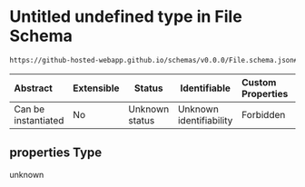 # Untitled undefined type in File Schema

```txt
https://github-hosted-webapp.github.io/schemas/v0.0.0/File.schema.json#/definitions/FileMetadata/properties
```

| Abstract | Extensible | Status | Identifiable | Custom Properties | Additional Properties | Access Restrictions | Defined In |
| :-- | --- | --- | --- | :-- | --- | --- | --- |
| Can be instantiated | No | Unknown status | Unknown identifiability | Forbidden | Allowed | none | [File.schema.json\*](../File.schema.json "open original schema") |

## properties Type

unknown
